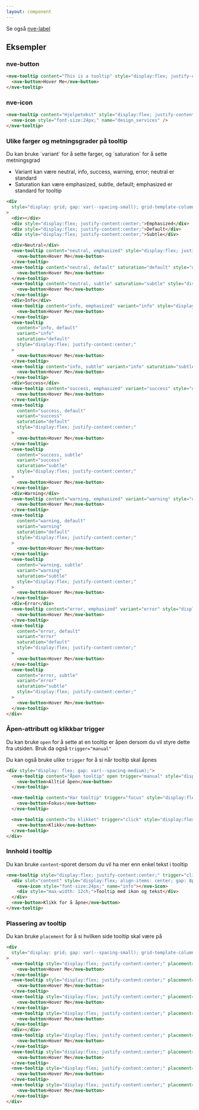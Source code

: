 ```yaml
---
layout: component
---
```


Se også [nve-label](./nve-label.html)

## Eksempler

### nve-button

<CodeExamplePreview >

```html
<nve-tooltip content="This is a tooltip" style="display:flex; justify-content:center;">
  <nve-button>Hover Me</nve-button>
</nve-tooltip>
```

</CodeExamplePreview>

### nve-icon

<CodeExamplePreview >

```html
<nve-tooltip content="Hjelpetekst" style="display:flex; justify-content:center;">
  <nve-icon style="font-size:24px;" name="design_services" />
</nve-tooltip>
```

</CodeExamplePreview>

### Ulike farger og metningsgrader på tooltip

Du kan bruke ´variant´ for å sette farger, og ´saturation´ for å sette metningsgrad

- Variant kan være neutral, info, success, warning, error; neutral er standard
- Saturation kan være emphasized, subtle, default; emphasized er standard for tooltip

<CodeExamplePreview >

```html
<div
  style="display: grid; gap: var(--spacing-small); grid-template-columns: auto 1fr 1fr 1fr; align-items: center; justify-content: center;"
>
  <div></div>
  <div style="display:flex; justify-content:center;">Emphasized</div>
  <div style="display:flex; justify-content:center;">Default</div>
  <div style="display:flex; justify-content:center;">Subtle</div>

  <div>Neutral</div>
  <nve-tooltip content="neutral, emphasized" style="display:flex; justify-content:center;">
    <nve-button>Hover Me</nve-button>
  </nve-tooltip>
  <nve-tooltip content="neutral, default" saturation="default" style="display:flex; justify-content:center;">
    <nve-button>Hover Me</nve-button>
  </nve-tooltip>
  <nve-tooltip content="neutral, subtle" saturation="subtle" style="display:flex; justify-content:center;">
    <nve-button>Hover Me</nve-button>
  </nve-tooltip>
  <div>Info</div>
  <nve-tooltip content="info, emphasized" variant="info" style="display:flex; justify-content:center;">
    <nve-button>Hover Me</nve-button>
  </nve-tooltip>
  <nve-tooltip
    content="info, default"
    variant="info"
    saturation="default"
    style="display:flex; justify-content:center;"
  >
    <nve-button>Hover Me</nve-button>
  </nve-tooltip>
  <nve-tooltip content="info, subtle" variant="info" saturation="subtle" style="display:flex; justify-content:center;">
    <nve-button>Hover Me</nve-button>
  </nve-tooltip>
  <div>Success</div>
  <nve-tooltip content="success, emphasized" variant="success" style="display:flex; justify-content:center;">
    <nve-button>Hover Me</nve-button>
  </nve-tooltip>
  <nve-tooltip
    content="success, default"
    variant="success"
    saturation="default"
    style="display:flex; justify-content:center;"
  >
    <nve-button>Hover Me</nve-button>
  </nve-tooltip>
  <nve-tooltip
    content="success, subtle"
    variant="success"
    saturation="subtle"
    style="display:flex; justify-content:center;"
  >
    <nve-button>Hover Me</nve-button>
  </nve-tooltip>
  <div>Warning</div>
  <nve-tooltip content="warning, emphasized" variant="warning" style="display:flex; justify-content:center;">
    <nve-button>Hover Me</nve-button>
  </nve-tooltip>
  <nve-tooltip
    content="warning, default"
    variant="warning"
    saturation="default"
    style="display:flex; justify-content:center;"
  >
    <nve-button>Hover Me</nve-button>
  </nve-tooltip>
  <nve-tooltip
    content="warning, subtle"
    variant="warning"
    saturation="subtle"
    style="display:flex; justify-content:center;"
  >
    <nve-button>Hover Me</nve-button>
  </nve-tooltip>
  <div>Error</div>
  <nve-tooltip content="error, emphasized" variant="error" style="display:flex; justify-content:center;">
    <nve-button>Hover Me</nve-button>
  </nve-tooltip>
  <nve-tooltip
    content="error, default"
    variant="error"
    saturation="default"
    style="display:flex; justify-content:center;"
  >
    <nve-button>Hover Me</nve-button>
  </nve-tooltip>
  <nve-tooltip
    content="error, subtle"
    variant="error"
    saturation="subtle"
    style="display:flex; justify-content:center;"
  >
    <nve-button>Hover Me</nve-button>
  </nve-tooltip>
</div>
```

</CodeExamplePreview>

### Åpen-attributt og klikkbar trigger

Du kan bruke `open` for å sette at en tooltip er åpen dersom du vil styre dette fra utsiden. Bruk da også `trigger="manual"`

Du kan også bruke ulike `trigger` for å si når tooltip skal åpnes

<CodeExamplePreview >

```html
<div style="display: flex; gap: var(--spacing-medium);">
  <nve-tooltip content="Åpen tooltip" open trigger="manual" style="display:flex; justify-content:center;">
    <nve-button>Alltid åpen</nve-button>
  </nve-tooltip>

  <nve-tooltip content="Har tooltip" trigger="focus" style="display:flex; justify-content:center;">
    <nve-button>Fokus</nve-button>
  </nve-tooltip>

  <nve-tooltip content="Du klikket" trigger="click" style="display:flex; justify-content:center;">
    <nve-button>Klikk</nve-button>
  </nve-tooltip>
</div>
```

</CodeExamplePreview>

### Innhold i tooltip

Du kan bruke `content`-sporet dersom du vil ha mer enn enkel tekst i tooltip

<CodeExamplePreview>

```html
<nve-tooltip style="display:flex; justify-content:center;" trigger="click" placement="bottom">
  <div slot="content" style="display:flex; align-items: center; gap: 8px; justify-content: flex-start;">
    <nve-icon style="font-size:24px;" name="info"></nve-icon>
    <div style="max-width: 12ch;">Tooltip med ikon og tekst</div>
  </div>
  <nve-button>Klikk for å åpne</nve-button>
</nve-tooltip>
```

</CodeExamplePreview>

### Plassering av tooltip

Du kan bruke `placement` for å si hvilken side tooltip skal være på

<CodeExamplePreview>

```html
<div
  style="display: grid; gap: var(--spacing-small); grid-template-columns: 1fr 1fr 1fr; align-items: center; justify-content: center;"
>
  <nve-tooltip style="display:flex; justify-content:center;" placement="top-start" content="top-start">
    <nve-button>Hover Me</nve-button>
  </nve-tooltip>
  <nve-tooltip style="display:flex; justify-content:center;" placement="top" content="top">
    <nve-button>Hover Me</nve-button>
  </nve-tooltip>
  <nve-tooltip style="display:flex; justify-content:center;" placement="top-end" content="top-end">
    <nve-button>Hover Me</nve-button>
  </nve-tooltip>
  <nve-tooltip style="display:flex; justify-content:center;" placement="left-start" content="left-start">
    <nve-button>Hover Me</nve-button>
  </nve-tooltip>
  <div></div>
  <nve-tooltip style="display:flex; justify-content:center;" placement="right-start" content="right-start">
    <nve-button>Hover Me</nve-button>
  </nve-tooltip>
  <nve-tooltip style="display:flex; justify-content:center;" placement="bottom-start" content="bottom-start">
    <nve-button>Hover Me</nve-button>
  </nve-tooltip>
  <nve-tooltip style="display:flex; justify-content:center;" placement="bottom" content="bottom">
    <nve-button>Hover Me</nve-button>
  </nve-tooltip>
  <nve-tooltip style="display:flex; justify-content:center;" placement="bottom-end" content="bottom-end">
    <nve-button>Hover Me</nve-button>
  </nve-tooltip>
</div>
```

</CodeExamplePreview>

